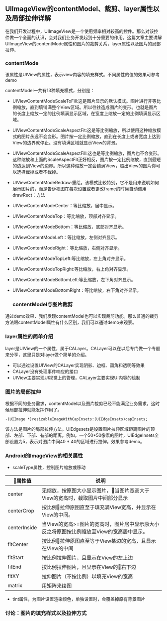 ## UIImageView的contentModel、裁剪、layer属性以及局部拉伸详解

在我们开发过程中，UIImageView是一个使用频率相对较高的控件。那么对该控件做一个全面的认识，会对我们业务开发起到十分重要的作用。这篇文章主要讲解UIImageView的contentMode属性和图片的裁剪关系，layer属性以及图片的局部拉伸。

### contentMode

该属性是UIView的属性，表示view内容的填充样式。不同属性的值的效果可参考demo

contentModel一共有13种填充模式，分别是：

* UIViewContentModeScaleToFill:这是图片显示的默认模式。图片进行非等比例缩放，直到填铺满整个View区域。所以往往造成图片的变形。也就是图片的长度上缩放一定的比例填满显示区域，在宽度上缩放一定的比例填满显示区域。
* UIViewContentModeScaleAspectFit:这是等比例缩放，所以使用这种缩放模式的图片永远不会变形。图片按一定比例缩放，直到在长度上或者宽度上达到View的边界就停止。没有填满区域就显示View的背景。
* UIViewContentModeScaleAspectFill:这也是等比例缩放，图片也不会变形。这种缩放和上面的ScaleAspectFit正好相反，图片按一定比例缩放，直到最短的边达到View的边界。所以这种缩放一定会铺满View，超出View的图片你可以选择截掉或者不截掉。
* UIViewContentModeRedraw:重绘。该模式比较特别，它不是用来说明如何展示图片的，而是告诉视图在每次设置或者更改frame的时候自动调用drawRect：方法
* UIViewContentModeCenter：等比缩放，居中显示。
* UIViewContentModeTop：等比缩放，顶部对齐显示。
* UIViewContentModeBottom：等比缩放，底部对齐显示。
* UIViewContentModeLeft：等比缩放，左侧对齐显示。
* UIViewContentModeRight：等比缩放，右侧对齐显示。
* UIViewContentModeTopLeft:等比缩放，左上角对齐显示。
* UIViewContentModeTopRight:等比缩放，右上角对齐显示。
* UIViewContentModeBottomLeft:等比缩放，左下角对齐显示。
* UIViewContentModeBottomRight：等比缩放，右下角对齐显示。

  ### contentModel与图片裁剪

通过demo效果，我们发现contentModel也可以实现裁剪功能。那么普通的裁剪方法跟contentModel属性有什么区别，我们可以通过demo来观察。

### layer属性的简单介绍

layer是UIView的一个属性，属于CALayer。CALayer可以在以后专门做一个专题来分享，这里只是对layer做个简单的介绍。

* 可以通过设置UIView的CALayer实现阴影、边框、圆角和透明等效果
* CALayer没有处理事件响应的接口
* UIView主要实现UI视觉上的管理，CALayer主要实现UI内容的绘制

### 图片的局部拉伸

根据不同的业务需求，contentModel以及图片裁剪已经不能满足业务需求，这时候局部拉伸就能发挥作用了。

```
-(UIImage *)resizableImageWithCapInsets:(UIEdgeInsets)capInsets;
```

该方法是图片的局部拉伸方法。UIEdgesets是设置图片拉伸区域距离图片的顶部、左部、下部、有部的距离。例如，一个50*50像素的图片，UIEdgeInsets全部设置为5，表示对图片中间40 * 40的区域进行拉伸。效果参考demo。

### Android的ImageView的相关属性

* scaleType属性，控制图片缩放或移动

| 属性值         | 说明                                       |
| ------------ | ---------------------------------------- |
| center       | 无缩放，按原图大小显示图片，当图片宽高大于View的宽高时，截取图片中间部分显示 |
| centerCrop   | 按比例拉伸原图直至于填充满View宽高，并显示在View的中间。        |
| centerInside | 当View的宽高>=图片的宽高时，图片居中显示原大小反之将原图按比例缩放至View的宽高居中显示。 |
| fitCenter    | 按比例拉伸原图直至等于View某边的宽高，且显示在View的中间        |
| fitStart     | 按比例拉伸图片，且显示在View的左上边                     |
| fitEnd       | 按比例拉伸图片，且显示在View的右下边                    |
| fitXY        | 拉伸图片（不按比例）以填充View的宽高                     |
| matrix       | 用矩阵来绘图                                   |

* tint属性，为图片设置渲染颜色，单独设置时，会覆盖掉原有背景图片

### 讨论：图片的填充样式以及拉伸方式









